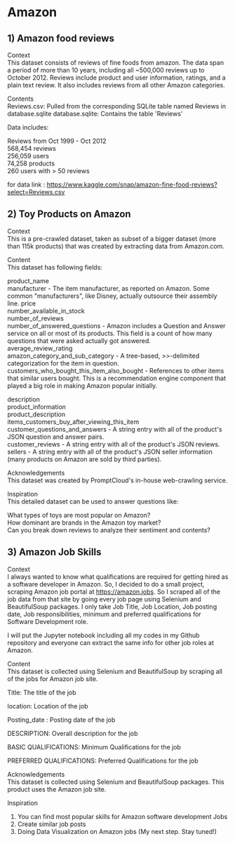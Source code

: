 # Amazon
## 1) Amazon food reviews
Context  
This dataset consists of reviews of fine foods from amazon. The data span a period of more than 10 years, including all ~500,000 reviews up to October 2012. Reviews include product and user information, ratings, and a plain text review. It also includes reviews from all other Amazon categories.

Contents  
Reviews.csv: Pulled from the corresponding SQLite table named Reviews in database.sqlite
database.sqlite: Contains the table 'Reviews'

Data includes:  

Reviews from Oct 1999 - Oct 2012  
568,454 reviews  
256,059 users  
74,258 products  
260 users with > 50 reviews  

for data link : https://www.kaggle.com/snap/amazon-fine-food-reviews?select=Reviews.csv  

## 2) Toy Products on Amazon

Context  
This is a pre-crawled dataset, taken as subset of a bigger dataset (more than 115k products) that was created by extracting data from Amazon.com.

Content  
This dataset has following fields:  

product_name  
manufacturer - The item manufacturer, as reported on Amazon. Some common "manufacturers", like Disney, actually outsource their assembly line.
price  
number_available_in_stock  
number_of_reviews  
number_of_answered_questions - Amazon includes a Question and Answer service on all or most of its products. This field is a count of how many questions that were asked actually got answered.  
average_review_rating  
amazon_category_and_sub_category - A tree-based, >>-delimited categorization for the item in question.  
customers_who_bought_this_item_also_bought - References to other items that similar users bought. This is a recommendation engine component that played a big role in making Amazon popular initially.  

description  
product_information  
product_description  
items_customers_buy_after_viewing_this_item  
customer_questions_and_answers - A string entry with all of the product's JSON question and answer pairs.  
customer_reviews - A string entry with all of the product's JSON reviews.  
sellers - A string entry with all of the product's JSON seller information (many products on Amazon are sold by third parties).  

Acknowledgements  
This dataset was created by PromptCloud's in-house web-crawling service.  

Inspiration  
This detailed dataset can be used to answer questions like:  

What types of toys are most popular on Amazon?  
How dominant are brands in the Amazon toy market?  
Can you break down reviews to analyze their sentiment and contents?  

## 3) Amazon Job Skills  

Context  
I always wanted to know what qualifications are required for getting hired as a software developer in Amazon. So, I decided to do a small project, scraping Amazon job portal at https://amazon.jobs. So I scraped all of the job data from that site by going every job page using Selenium and BeautifulSoup packages. I only take Job Title, Job Location, Job posting date, Job responsibilities, minimum and preferred qualifications for Software Development role.  

I will put the Jupyter notebook including all my codes in my Github repository and everyone can extract the same info for other job roles at Amazon.  

Content  
This dataset is collected using Selenium and BeautifulSoup by scraping all of the jobs for Amazon job site.  

Title: The title of the job  

location: Location of the job  

Posting_date : Posting date of the job  

DESCRIPTION: Overall description for the job  

BASIC QUALIFICATIONS: Minimum Qualifications for the job  

PREFERRED QUALIFICATIONS: Preferred Qualifications for the job  

Acknowledgements  
This dataset is collected using Selenium and BeautifulSoup packages. This product uses the Amazon job site.  

Inspiration  
1) You can find most popular skills for Amazon software development Jobs  
2) Create similar job posts  
3) Doing Data Visualization on Amazon jobs (My next step. Stay tuned!)  
